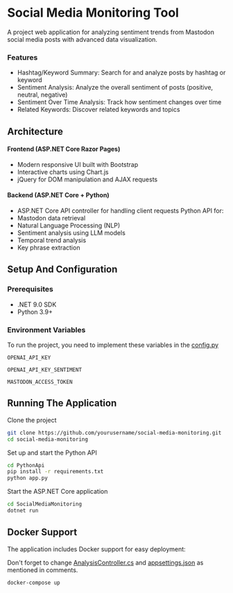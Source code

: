 # Social Media Monitoring Tool

A project web application for analyzing sentiment trends from Mastodon social media posts with advanced data visualization.

### Features

- Hashtag/Keyword Summary: Search for and analyze posts by hashtag or keyword
- Sentiment Analysis: Analyze the overall sentiment of posts (positive, neutral, negative)
- Sentiment Over Time Analysis: Track how sentiment changes over time
- Related Keywords: Discover related keywords and topics

## Architecture
#### Frontend (ASP.NET Core Razor Pages)
- Modern responsive UI built with Bootstrap
- Interactive charts using Chart.js
- jQuery for DOM manipulation and AJAX requests
#### Backend (ASP.NET Core + Python)
- ASP.NET Core API controller for handling client requests
Python API for:
- Mastodon data retrieval
- Natural Language Processing (NLP)
- Sentiment analysis using LLM models
- Temporal trend analysis
- Key phrase extraction

## Setup And Configuration

### Prerequisites
- .NET 9.0 SDK
- Python 3.9+

### Environment Variables

To run the project, you need to implement these variables in the [config.py](pythonapi/config.py)

`OPENAI_API_KEY`

`OPENAI_API_KEY_SENTIMENT`

`MASTODON_ACCESS_TOKEN`


## Running The Application

Clone the project

```bash
git clone https://github.com/yourusername/social-media-monitoring.git
cd social-media-monitoring
```

Set up and start the Python API

```bash
cd PythonApi
pip install -r requirements.txt
python app.py
```

Start the ASP.NET Core application

```bash
cd SocialMediaMonitoring
dotnet run

```

## Docker Support

The application includes Docker support for easy deployment:

Don't forget to change [AnalysisController.cs](SocialMediaMonitoring/AnalysisController.cs) and [appsettings.json](SocialMediaMonitoring/appsettings.json) as mentioned in comments.

```bash
docker-compose up
```
